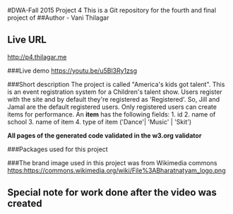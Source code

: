 #DWA-Fall 2015 Project 4
This is a Git repository for the fourth and final project of
##Author - Vani Thilagar

## Live URL
<http://p4.thilagar.me>

###Live demo
<https://youtu.be/u5Bl3Ry1zsg>

###Short description
The project is called "America's kids got talent". This is an event registration system for a Children's talent show.
Users register with the site and by default they're registered as 'Registered'. So, Jill and Jamal are the default registered users. Only registered users can create items for performance.
An __item__ has the following fields:
       1. id
       2. name of school
       3. name of item
       4. type of item ('Dance'| 'Music' | 'Skit')


__All pages of the generated code validated in the w3.org validator__

###Packages used for this project


###The brand image used in this project was from Wikimedia commons
<https:https://commons.wikimedia.org/wiki/File%3ABharatnatyam_logo.png>

## Special note for work done after the video was created
